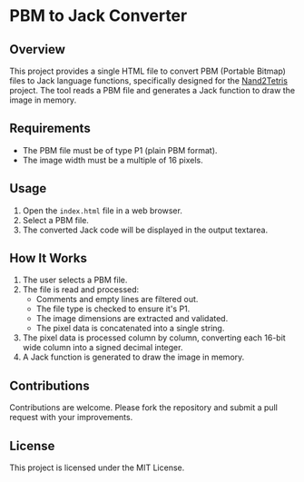 # PBM to Jack Converter

## Overview

This project provides a single HTML file to convert PBM (Portable Bitmap) files to Jack language functions, specifically designed for the [Nand2Tetris](https://www.nand2tetris.org/) project. The tool reads a PBM file and generates a Jack function to draw the image in memory.

## Requirements

- The PBM file must be of type P1 (plain PBM format).
- The image width must be a multiple of 16 pixels.

## Usage

1. Open the `index.html` file in a web browser.
2. Select a PBM file.
3. The converted Jack code will be displayed in the output textarea.

## How It Works

1. The user selects a PBM file.
2. The file is read and processed:
    - Comments and empty lines are filtered out.
    - The file type is checked to ensure it's P1.
    - The image dimensions are extracted and validated.
    - The pixel data is concatenated into a single string.
3. The pixel data is processed column by column, converting each 16-bit wide column into a signed decimal integer.
4. A Jack function is generated to draw the image in memory.


## Contributions

Contributions are welcome. Please fork the repository and submit a pull request with your improvements.

## License

This project is licensed under the MIT License.